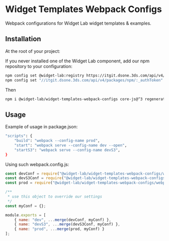 # Widget Templates Webpack Configs

Webpack configurations for Widget Lab widget templates & examples.

## Installation

At the root of your project:

If you never installed one of the Widget Lab component, add our npm repository to your configuration:

```bash
npm config set @widget-lab:registry https://itgit.dsone.3ds.com/api/v4/packages/npm/
npm config set "//itgit.dsone.3ds.com/api/v4/packages/npm/:_authToken" "61qKzSxnrLqyeyBy1H-o"
```

Then

```bash
npm i @widget-lab/widget-templates-webpack-configs core-js@^3 regenerator-runtime -D
```

## Usage

Example of usage in package.json:

```bash
"scripts": {
    "build": "webpack --config-name prod",
    "start": "webpack serve --config-name dev --open",
    "startS3": "webpack serve --config-name devS3",
}
```

Using such webpack.config.js:

```javascript
const devConf = require("@widget-lab/widget-templates-webpack-configs/webpack.config.dev");
const devS3Conf = require("@widget-lab/widget-templates-webpack-configs/webpack.config.dev-s3");
const prod = require("@widget-lab/widget-templates-webpack-configs/webpack.config.prod");

/**
 * use this object to override our settings
 */
const myConf = {};

module.exports = [
    { name: "dev", ...merge(devConf, myConf) },
    { name: "devS3", ...merge(devS3Conf, myConf) },
    { name: "prod", ...merge(prod, myConf) }
];
```
